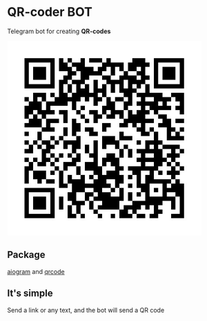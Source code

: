 # QR-coder BOT
Telegram bot for creating **QR-codes**

![Image of qr_bot](https://github.com/DVolodyslavD/QR-coder_bot/blob/main/qrcodes/qr_bot.jpg)

## Package
[aiogram](https://pypi.org/project/aiogram/) and [qrcode](https://pypi.org/project/qrcode/)

## It's simple
Send a link or any text, and the bot will send a QR code
